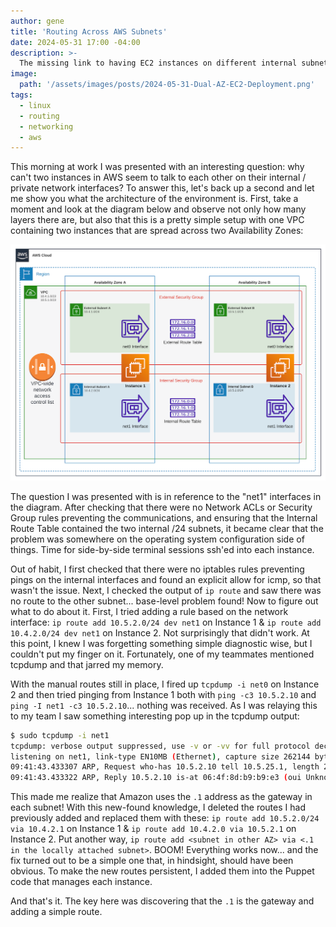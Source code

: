 ```yaml
---
author: gene
title: 'Routing Across AWS Subnets'
date: 2024-05-31 17:00 -04:00
description: >-
  The missing link to having EC2 instances on different internal subnets talk to each other
image:
  path: '/assets/images/posts/2024-05-31-Dual-AZ-EC2-Deployment.png'
tags:
  - linux
  - routing
  - networking
  - aws
---
```


This morning at work I was presented with an interesting question: why can't two instances in AWS seem to talk to each other on their internal / private network interfaces? To answer this, let's back up a second and let me show you what the architecture of the environment is. First, take a moment and look at the diagram below and observe not only how many layers there are, but also that this is a pretty simple setup with one VPC containing two instances that are spread across two Availability Zones:

![Dual AZ EC2 Deployment Diagram](/assets/images/posts/2024-05-31-Dual-AZ-EC2-Deployment.png)

The question I was presented with is in reference to the "net1" interfaces in the diagram. After checking that there were no Network ACLs or Security Group rules preventing the communications, and ensuring that the Internal Route Table contained the two internal /24 subnets, it became clear that the problem was somewhere on the operating system configuration side of things. Time for side-by-side terminal sessions ssh'ed into each instance.

Out of habit, I first checked that there were no iptables rules preventing pings on the internal interfaces and found an explicit allow for icmp, so that wasn't the issue. Next, I checked the output of `ip route` and saw there was no route to the other subnet... base-level problem found! Now to figure out what to do about it. First, I tried adding a rule based on the network interface: `ip route add 10.5.2.0/24 dev net1` on Instance 1 & `ip route add 10.4.2.0/24 dev net1` on Instance 2. Not surprisingly that didn't work. At this point, I knew I was forgetting something simple diagnostic wise, but I couldn't put my finger on it. Fortunately, one of my teammates mentioned tcpdump and that jarred my memory.

With the manual routes still in place, I fired up `tcpdump -i net0` on Instance 2 and then tried pinging from Instance 1 both with `ping -c3 10.5.2.10` and `ping -I net1 -c3 10.5.2.10`... nothing was received. As I was relaying this to my team I saw something interesting pop up in the tcpdump output:

```bash
$ sudo tcpdump -i net1
tcpdump: verbose output suppressed, use -v or -vv for full protocol decode
listening on net1, link-type EN10MB (Ethernet), capture size 262144 bytes
09:41:43.433307 ARP, Request who-has 10.5.2.10 tell 10.5.25.1, length 28
09:41:43.433322 ARP, Reply 10.5.2.10 is-at 06:4f:8d:b9:b9:e3 (oui Unknown), length 28
```

This made me realize that Amazon uses the `.1` address as the gateway in each subnet! With this new-found knowledge, I deleted the routes I had previously added and replaced them with these: `ip route add 10.5.2.0/24 via 10.4.2.1` on Instance 1 & `ip route add 10.4.2.0 via 10.5.2.1` on Instance 2. Put another way, `ip route add <subnet in other AZ> via <.1 in the locally attached subnet>`. BOOM! Everything works now... and the fix turned out to be a simple one that, in hindsight, should have been obvious. To make the new routes persistent, I added them into the Puppet code that manages each instance.

And that's it. The key here was discovering that the `.1` is the gateway and adding a simple route.
